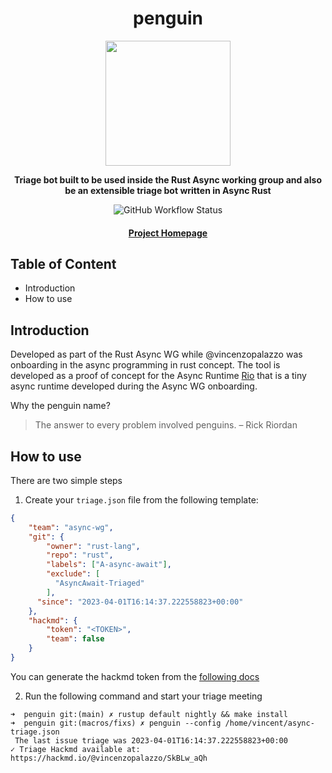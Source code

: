 <div align="center">
  <h1>penguin</h1>

  <img src="https://img.freepik.com/free-vector/cute-baby-penguin-cartoon-vector-icon-illustration-animal-nature-icon-concept-isolated-premium-vector-flat-cartoon-style_138676-3770.jpg?w=2000" wight="200" height="200" />

  <p>
    <strong> Triage bot built to be used inside the Rust Async working group and also be an extensible triage bot written in Async Rust </strong>
  </p>

  <p>
    <img alt="GitHub Workflow Status" src="https://img.shields.io/github/workflow/status/vincenzopalazzo/penguin/Sanity%20Check%20codebase?style=flat-square">
  </p>

  <h4>
    <a href="https://github.com/vincenzopalazzo/penguin">Project Homepage</a>
  </h4>
</div>

## Table of Content

- Introduction
- How to use


## Introduction

Developed as part of the Rust Async WG while @vincenzopalazzo was onboarding in the async programming in rust concept. The tool is developed as a 
proof of concept for the Async Runtime [Rio](https://github.com/vincenzopalazzo/rio) that is a tiny async runtime developed during the Async WG onboarding.

Why the penguin name?

>The answer to every problem involved penguins. – Rick Riordan

## How to use

There are two simple steps

1. Create your `triage.json` file from the following template:

``` json
{
    "team": "async-wg",
    "git": {
        "owner": "rust-lang",
        "repo": "rust",
        "labels": ["A-async-await"],
        "exclude": [
          "AsyncAwait-Triaged"
        ],
      "since": "2023-04-01T16:14:37.222558823+00:00"
    },
    "hackmd": {
        "token": "<TOKEN>",
        "team": false
    }
}
```
You can generate the hackmd token from the [following docs](https://hackmd.io/@hackmd-api/developer-portal/https:%2F%2Fhackmd.io%2F@hackmd-api%2Fhow-to-issue-an-api-token)


2. Run the following command and start your triage meeting

```
➜  penguin git:(main) ✗ rustup default nightly && make install
➜  penguin git:(macros/fixs) ✗ penguin --config /home/vincent/async-triage.json          
 The last issue triage was 2023-04-01T16:14:37.222558823+00:00
✓ Triage Hackmd available at: https://hackmd.io/@vincenzopalazzo/SkBLw_aQh
```
